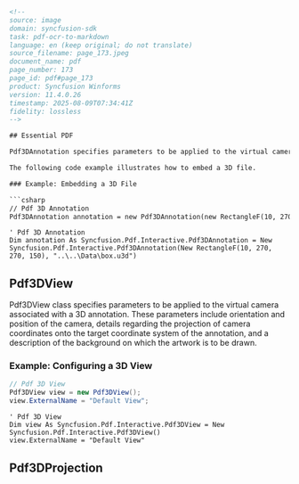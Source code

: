 ```html
<!-- 
source: image
domain: syncfusion-sdk
task: pdf-ocr-to-markdown
language: en (keep original; do not translate)
source_filename: page_173.jpeg
document_name: pdf
page_number: 173
page_id: pdf#page_173
product: Syncfusion Winforms
version: 11.4.0.26
timestamp: 2025-08-09T07:34:41Z
fidelity: lossless
-->

## Essential PDF

Pdf3DAnnotation specifies parameters to be applied to the virtual camera associated with a 3D annotation. These parameters include orientation and position of the camera, details regarding the projection of camera coordinates onto the target coordinate system of the annotation, and a description of the background on which the artwork is to be drawn.

The following code example illustrates how to embed a 3D file.

### Example: Embedding a 3D File

```csharp
// Pdf 3D Annotation
Pdf3DAnnotation annotation = new Pdf3DAnnotation(new RectangleF(10, 270, 270, 150), @"..\..\Data\box.u3d");
```

```vbnet
' Pdf 3D Annotation
Dim annotation As Syncfusion.Pdf.Interactive.Pdf3DAnnotation = New Syncfusion.Pdf.Interactive.Pdf3DAnnotation(New RectangleF(10, 270, 270, 150), "..\..\Data\box.u3d")
```

## Pdf3DView

Pdf3DView class specifies parameters to be applied to the virtual camera associated with a 3D annotation. These parameters include orientation and position of the camera, details regarding the projection of camera coordinates onto the target coordinate system of the annotation, and a description of the background on which the artwork is to be drawn.

### Example: Configuring a 3D View

```csharp
// Pdf 3D View
Pdf3DView view = new Pdf3DView();
view.ExternalName = "Default View";
```

```vbnet
' Pdf 3D View
Dim view As Syncfusion.Pdf.Interactive.Pdf3DView = New Syncfusion.Pdf.Interactive.Pdf3DView()
view.ExternalName = "Default View"
```

## Pdf3DProjection

<!-- tags: [Syncfusion Winforms, Essential PDF, 3D Annotations, Pdf3DAnnotation, Pdf3DView, Pdf3DProjection] keywords: [3D annotation, virtual camera, projection, background, 3D file embedding] -->
```
